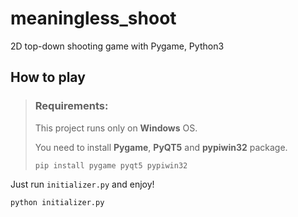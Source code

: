 # meaningless_shoot

2D top-down shooting game with Pygame, Python3

## How to play

> ### Requirements:
> This project runs only on **Windows** OS.
> 
> You need to install **Pygame**, **PyQT5** and **pypiwin32** package.
> ```
> pip install pygame pyqt5 pypiwin32
> ```

Just run `initializer.py` and enjoy!

```
python initializer.py
```

